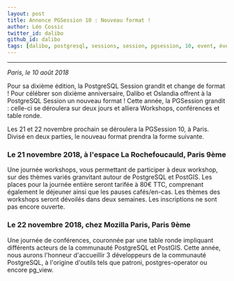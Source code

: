 ```yaml
---
layout: post
title: Annonce PGSession 10 : Nouveau format !
author: Léo Cossic
twitter_id: dalibo
github_id: dalibo
tags: [dalibo, postgresql, sessions, session, pgsession, 10, event, événement, conférence, 2018]
---
```


---

*Paris, le 10 août 2018*

Pour sa dixième édition, la PostgreSQL Session grandit et change de format !
Pour célébrer son dixième anniversaire, Dalibo et Oslandia offrent à la PostgreSQL Session un nouveau format ! Cette année, la PGSession grandit : celle-ci se déroulera sur deux jours et alliera Workshops, conférences et table ronde.


<!--MORE-->

Les 21 et 22 novembre prochain se déroulera la PGSession 10, à Paris. Divisé en deux parties, le nouveau format prendra la forme suivante.
### Le 21 novembre 2018, à l'espace La Rochefoucauld, Paris 9ème 

Une journée workshops, vous permettant de participer à deux workshop, sur des thèmes variés granvitant autour de PostgreSQL et PostGIS.
Les places pour la journée entière seront tarifée à 80€ TTC, comprenant également le déjeuner ainsi que les pauses cafés/en-cas.
Les thèmes des workshops seront dévoilés dans deux semaines. Les inscriptions ne sont pas encore ouverte.


### Le 22 novembre 2018, chez Mozilla Paris, Paris 9ème
Une journée de conférences, couronnée par une table ronde impliquant différents acteurs de la communauté PostgreSQL et PostGIS. 
Cette année, nous aurons l'honneur d'accueillir 3 développeurs de la communauté PostgreSQL, à l'origine d'outils tels que patroni, postgres-operator ou encore pg_view.
